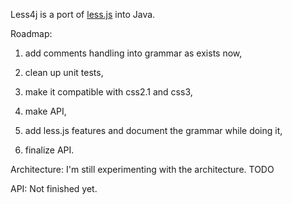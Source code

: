 Less4j is a port of [less.js](http://lesscss.org/) into Java. 

Roadmap:
1.  add comments handling into grammar as exists now,

2.  clean up unit tests,

3.  make it compatible with css2.1 and css3,

4.  make API,

5.  add less.js features and document the grammar while doing it,

6.  finalize API.

Architecture:
I'm still experimenting with the architecture. TODO

API:
Not finished yet. 

